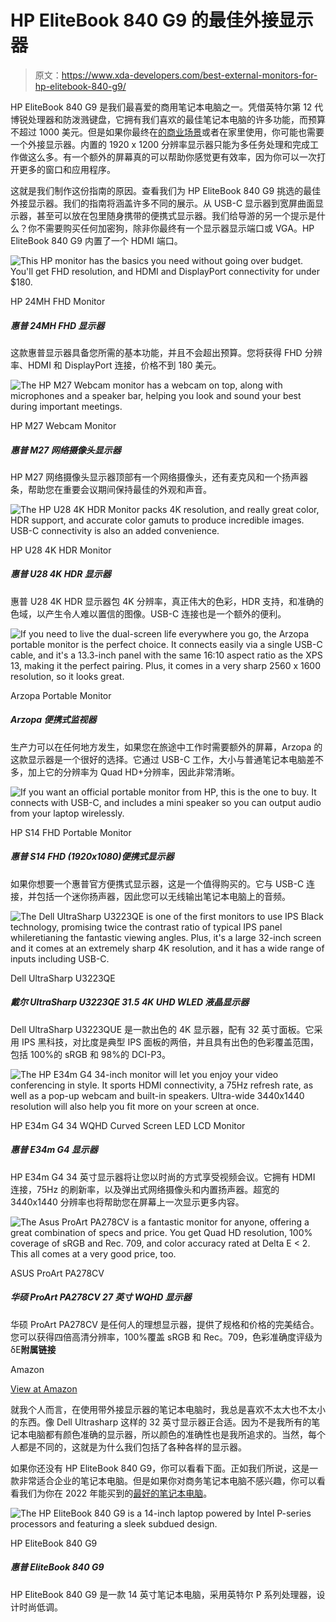 # HP EliteBook 840 G9 的最佳外接显示器

> 原文：<https://www.xda-developers.com/best-external-monitors-for-hp-elitebook-840-g9/>

HP EliteBook 840 G9 是我们最喜爱的商用笔记本电脑之一。凭借英特尔第 12 代博锐处理器和防泼溅键盘，它拥有我们喜欢的最佳笔记本电脑的许多功能，而预算不超过 1000 美元。但是如果你最终在[的商业场景](https://www.xda-developers.com/best-business-laptops/)或者在家里使用，你可能也需要一个外接显示器。内置的 1920 x 1200 分辨率显示器只能为多任务处理和完成工作做这么多。有一个额外的屏幕真的可以帮助你感觉更有效率，因为你可以一次打开更多的窗口和应用程序。

这就是我们制作这份指南的原因。查看我们为 HP EliteBook 840 G9 挑选的最佳外接显示器。我们的指南将涵盖许多不同的展示。从 USB-C 显示器到宽屏曲面显示器，甚至可以放在包里随身携带的便携式显示器。我们给导游的另一个提示是什么？你不需要购买任何加密狗，除非你最终有一个显示器显示端口或 VGA。HP EliteBook 840 G9 内置了一个 HDMI 端口。

 <picture>![This HP monitor has the basics you need without going over budget. You'll get FHD resolution, and HDMI and DisplayPort connectivity for under $180.](img/9ecf5a14f5e98c63b8b85513ae875240.png)</picture> 

HP 24MH FHD Monitor

##### 惠普 24MH FHD 显示器

这款惠普显示器具备您所需的基本功能，并且不会超出预算。您将获得 FHD 分辨率、HDMI 和 DisplayPort 连接，价格不到 180 美元。

 <picture>![The HP M27 Webcam monitor has a webcam on top, along with microphones and a speaker bar, helping you look and sound your best during important meetings.](img/863c715ffc32486b97d022fb19550d22.png)</picture> 

HP M27 Webcam Monitor

##### 惠普 M27 网络摄像头显示器

HP M27 网络摄像头显示器顶部有一个网络摄像头，还有麦克风和一个扬声器条，帮助您在重要会议期间保持最佳的外观和声音。

 <picture>![The HP U28 4K HDR Monitor packs 4K resolution, and really great color, HDR support, and accurate color gamuts to produce incredible images. USB-C connectivity is also an added convenience.](img/fb7df0698d735ad35fb2709c8c55fa91.png)</picture> 

HP U28 4K HDR Monitor

##### 惠普 U28 4K HDR 显示器

惠普 U28 4K HDR 显示器包 4K 分辨率，真正伟大的色彩，HDR 支持，和准确的色域，以产生令人难以置信的图像。USB-C 连接也是一个额外的便利。

 <picture>![If you need to live the dual-screen life everywhere you go, the Arzopa portable monitor is the perfect choice. It connects easily via a single USB-C cable, and it's a 13.3-inch panel with the same 16:10 aspect ratio as the XPS 13, making it the perfect pairing. Plus, it comes in a very sharp 2560 x 1600 resolution, so it looks great.](img/640b3e26d050d7b0a6490205b5db6178.png)</picture> 

Arzopa Portable Monitor

##### Arzopa 便携式监视器

生产力可以在任何地方发生，如果您在旅途中工作时需要额外的屏幕，Arzopa 的这款显示器是一个很好的选择。它通过 USB-C 工作，大小与普通笔记本电脑差不多，加上它的分辨率为 Quad HD+分辨率，因此非常清晰。

 <picture>![If you want an official portable monitor from HP, this is the one to buy. It connects with USB-C, and includes a mini speaker so you can output audio from your laptop wirelessly.](img/0bb3201c9c1b2d37b68ce55b5ce18cd3.png)</picture> 

HP S14 FHD Portable Monitor

##### 惠普 S14 FHD (1920x1080)便携式显示器

如果你想要一个惠普官方便携式显示器，这是一个值得购买的。它与 USB-C 连接，并包括一个迷你扬声器，因此您可以无线输出笔记本电脑上的音频。

 <picture>![The Dell UltraSharp U3223QE is one of the first monitors to use IPS Black technology, promising twice the contrast ratio of typical IPS panel whileretianing the fantastic viewing angles. Plus, it's a large 32-inch screen and it comes at an extremely sharp 4K resolution, and it has a wide range of inputs including USB-C.](img/8edd991d352a5423e14a64120ed10b3a.png)</picture> 

Dell UltraSharp U3223QE

##### 戴尔 UltraSharp U3223QE 31.5 4K UHD WLED 液晶显示器

Dell UltraSharp U3223QUE 是一款出色的 4K 显示器，配有 32 英寸面板。它采用 IPS 黑科技，对比度是典型 IPS 面板的两倍，并且具有出色的色彩覆盖范围，包括 100%的 sRGB 和 98%的 DCI-P3。

 <picture>![The HP E34m G4 34-inch monitor will let you enjoy your video conferencing in style. It sports HDMI connectivity, a 75Hz refresh rate, as well as a pop-up webcam and built-in speakers. Ultra-wide 3440x1440 resolution will also help you fit more on your screen at once.](img/72d56fb836ada04dfaddf76048ddcc50.png)</picture> 

HP E34m G4 34 WQHD Curved Screen LED LCD Monitor

##### 惠普 E34m G4 显示器

HP E34m G4 34 英寸显示器将让您以时尚的方式享受视频会议。它拥有 HDMI 连接，75Hz 的刷新率，以及弹出式网络摄像头和内置扬声器。超宽的 3440x1440 分辨率也将帮助您在屏幕上一次显示更多内容。

 <picture>![The Asus ProArt PA278CV is a fantastic monitor for anyone, offering a great combination of specs and price. You get Quad HD resolution, 100% coverage of sRGB and Rec. 709, and color accuracy rated at Delta E < 2\. This all comes at a very good price, too.](img/8a26a5b66d5b4ef772cbef001434e53c.png)</picture> 

ASUS ProArt PA278CV

##### 华硕 ProArt PA278CV 27 英寸 WQHD 显示器

华硕 ProArt PA278CV 是任何人的理想显示器，提供了规格和价格的完美结合。您可以获得四倍高清分辨率，100%覆盖 sRGB 和 Rec。709，色彩准确度评级为δE**附属链接**

Amazon

[View at Amazon](https://www.amazon.com/ASUS-ProArt-Display-Monitor-PA278CV/dp/B08LCPY1TR/ref=sr_1_1?crid=30MBJ361DTR3Q&keywords=Asus+Proart+PA278cv&qid=1663090767&sprefix=asus+proart+pa278cv%2Caps%2C103&sr=8-1&ufe=app_do%3Aamzn1.fos.c3015c4a-46bb-44b9-81a4-dc28e6d374b3&tag=xda-sish4g1-20&ascsubtag=UUxdaUeUpU43587&asc_refurl=https%3A%2F%2Fwww.xda-developers.com%2Fbest-external-monitors-for-hp-elitebook-840-g9%2F&asc_campaign=Evergreen)

就我个人而言，在使用带外接显示器的笔记本电脑时，我总是喜欢不太大也不太小的东西。像 Dell Ultrasharp 这样的 32 英寸显示器正合适。因为不是我所有的笔记本电脑都有颜色准确的显示器，所以颜色的准确性也是我所追求的。当然，每个人都是不同的，这就是为什么我们包括了各种各样的显示器。

如果你还没有 HP EliteBook 840 G9，你可以看看下面。正如我们所说，这是一款非常适合企业的笔记本电脑。但是如果你对商务笔记本电脑不感兴趣，你可以看看我们为你在 2022 年能买到的[最好的笔记本电脑](https://www.xda-developers.com/best-laptops/)。

 <picture>![The HP EliteBook 840 G9 is a 14-inch laptop powered by Intel P-series processors and featuring a sleek subdued design.](img/0c6f5495e5032546b5781ad41df89f5b.png)</picture> 

HP EliteBook 840 G9

##### 惠普 EliteBook 840 G9

HP EliteBook 840 G9 是一款 14 英寸笔记本电脑，采用英特尔 P 系列处理器，设计时尚低调。